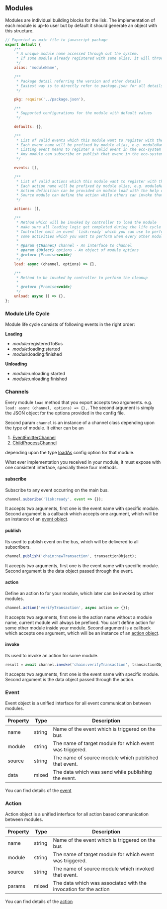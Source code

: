 ## Modules

Modules are individual building blocks for the lisk. The implementation of each module is up-to user but by default it should generate an object with this structure.

```js
// Exported as main file to javascript package
export default {
	/**
	 * A unique module name accessed through out the system.
	 * If some module already registered with same alias, it will throw error
	 */
	alias: 'moduleName',

	/**
	 * Package detail referring the version and other details
	 * Easiest way is to directly refer to package.json for all details
	 */

	pkg: require('../package.json'),

	/**
	 * Supported configurations for the module with default values
	 */

	defaults: {},

	/**
	 * List of valid events which this module want to register with the controller
	 * Each event name will be prefixed by module alias, e.g. moduleName:event1
	 * Listing event means to register a valid event in the eco-system
	 * Any module can subscribe or publish that event in the eco-system
	 */

	events: [],

	/**
	 * List of valid actions which this module want to register with the controller
	 * Each action name will be prefixed by module alias, e.g. moduleName:action1
	 * Action definition can be provided on module load with the help of the channels
	 * Source module can define the action while others can invoke that action
	 */

	actions: [],

	/**
	 * Method which will be invoked by controller to load the module
	 * make sure all loading logic get completed during the life cycle of load.
	 * Controller emit an event `lisk:ready` which you can use to perform
	 * some activities which you want to perform when every other module is loaded
	 *
	 * @param {Channel} channel - An interface to channel
	 * @param {Object} options - An object of module options
	 * @return {Promise<void>}
	 */
	load: async (channel, options) => {},

	/**
	 * Method to be invoked by controller to perform the cleanup
	 *
	 * @return {Promise<void>}
	 */
	unload: async () => {},
};
```

### Module Life Cycle

Module life cycle consists of following events in the right order:

**Loading**

* _module_:registeredToBus
* _module_:loading:started
* _module_:loading:finished

**Unloading**

* _module_:unloading:started
* _module_:unloading:finished

### Channels

Every module `load` method that you export accepts two arguments. e.g. `load: async (channel, options) => {},`. The second argument is simply the JSON object for the options provided in the config file.

Second param `channel` is an instance of a channel class depending upon the type of module. It either can be an

1. [EventEmitterChannel](../packages/lisk-core/src/channels/event_emitter.js)
2. [ChildProcessChannel](../packages/lisk-core/src/channels/child_process.js)

depending upon the type [loadAs](../packages/lisk-core/src/schema/config.js#L66) config option for that module.

What ever implementation you received in your module, it must expose with one consistent interface, specially these four methods.

#### subscribe

Subscribe to any event occurring on the main bus.

```js
channel.subsribe('lisk:ready', event => {});
```

It accepts two arguments, first one is the event name with specific module. Second argument is a callback which accepts one argument, which will be an instance of an [event object](#event).

#### publish

Its used to publish event on the bus, which will be delivered to all subscribers.

```js
channel.publish('chain:newTransaction', transactionObject);
```

It accepts two arguments, first one is the event name with specific module. Second argument is the data object passed through the event.

#### action

Define an action to for your module, which later can be invoked by other modules.

```js
channel.action('verifyTransaction', async action => {});
```

It accepts two arguments, first one is the action name without a module name, current module will always be prefixed. You can't define action for some other module inside your module. Second argument is a callback which accepts one argument, which will be an instance of an [action object](#action).

#### invoke

Its used to invoke an action for some module.

```js
result = await channel.invoke('chain:verifyTransaction', transactionObject);
```

It accepts two arguments, first one is the event name with specific module. Second argument is the data object passed through the action.

### Event

Event object is a unified interface for all event communication between modules.

| Property | Type   | Description                                              |
| -------- | ------ | -------------------------------------------------------- |
| name     | string | Name of the event which is triggered on the bus          |
| module   | string | The name of target module for which event was triggered. |
| source   | string | The name of source module which published that event.    |
| data     | mixed  | The data which was send while publishing the event.      |

You can find details of the [event](../packages/lisk-core/src/event.js)

### Action

Action object is a unified interface for all action based communication between modules.

| Property | Type   | Description                                                      |
| -------- | ------ | ---------------------------------------------------------------- |
| name     | string | Name of the event which is triggered on the bus                  |
| module   | string | The name of target module for which event was triggered.         |
| source   | string | The name of source module which invoked that event.              |
| params   | mixed  | The data which was associated with the invocation for the action |

You can find details of the [action](../packages/lisk-core/src/action.js)
